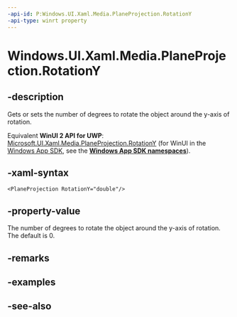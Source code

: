```yaml
---
-api-id: P:Windows.UI.Xaml.Media.PlaneProjection.RotationY
-api-type: winrt property
---
```


<!-- Property syntax
public double RotationY { get;  set; }
-->

# Windows.UI.Xaml.Media.PlaneProjection.RotationY

## -description
Gets or sets the number of degrees to rotate the object around the y-axis of rotation.

Equivalent **WinUI 2 API for UWP**: [Microsoft.UI.Xaml.Media.PlaneProjection.RotationY](/windows/winui/api/microsoft.ui.xaml.media.planeprojection.rotationy) (for WinUI in the [Windows App SDK](/windows/apps/windows-app-sdk/), see the **[Windows App SDK namespaces](/windows/windows-app-sdk/api/winrt/)**).

## -xaml-syntax
```xaml
<PlaneProjection RotationY="double"/>
```


## -property-value
The number of degrees to rotate the object around the y-axis of rotation. The default is 0.

## -remarks

## -examples

## -see-also
